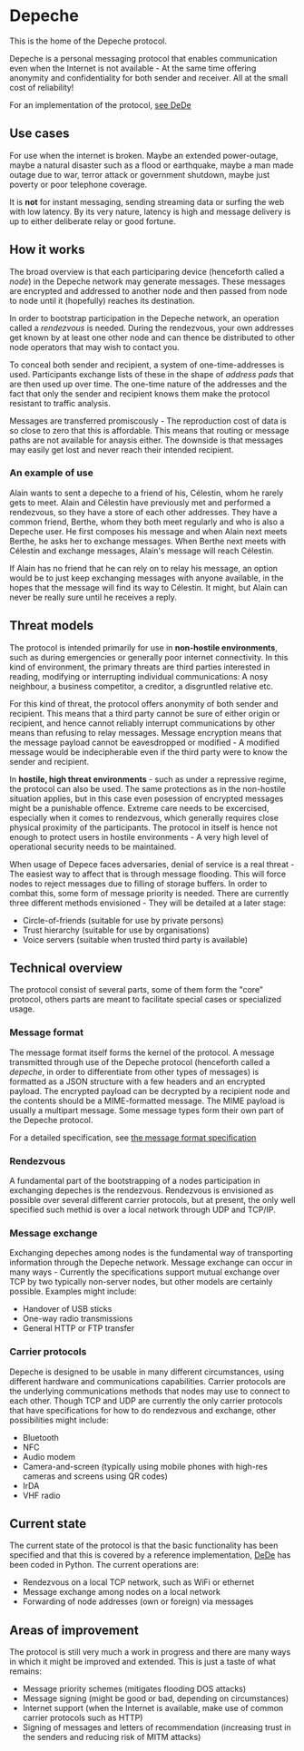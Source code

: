 # Depeche

This is the home of the Depeche protocol.

Depeche is a personal messaging protocol that enables communication even when the Internet is
not available - At the same time offering anonymity and confidentiality for both sender and
receiver. All at the small cost of reliability!

For an implementation of the protocol, [see DeDe](https://github.com/depeche-protocol/dede)

## Use cases

For use when the internet is broken. Maybe an extended power-outage, maybe a natural disaster
such as a flood or earthquake, maybe a man made outage due to war, terror attack or government
shutdown, maybe just poverty or poor telephone coverage.

It is **not** for instant messaging, sending streaming data or surfing the web with low latency.
By its very nature, latency is high and message delivery is up to either deliberate relay or
good fortune.

## How it works

The broad overview is that each participaring device (henceforth called a *node*) in the Depeche
network may generate messages. These messages are encrypted and addressed to another node and
then passed from node to node until it (hopefully) reaches its destination.

In order to bootstrap participation in the Depeche network, an operation called a *rendezvous*
is needed. During the rendezvous, your own addresses get known by at least one other node and
can thence be distributed to other node operators that may wish to contact you.

To conceal both sender and recipient, a system of one-time-addresses is used. Participants
exchange lists of these in the shape of *address pads* that are then used up over time. The
one-time nature of the addresses and the fact that only the sender and recipient knows them
make the protocol resistant to traffic analysis.

Messages are transferred promiscously - The reproduction cost of data is so close to zero that
this is affordable. This means that routing or message paths are not available for anaysis either.
The downside is that messages may easily get lost and never reach their intended recipient.

### An example of use

Alain wants to sent a depeche to a friend of his, Célestin, whom he rarely gets to meet. Alain and
Célestin have previously met and performed a rendezvous, so they have a store of each other addresses.
They have a common friend, Berthe, whom they both meet regularly and who is also a Depeche user.
He first composes his message and when Alain next meets Berthe, he asks her to exchange messages.
When Berthe next meets with Célestin and exchange messages, Alain's message will reach Célestin.

If Alain has no friend that he can rely on to relay his message, an option would be to just
keep exchanging messages with anyone available, in the hopes that the message will find its
way to Célestin. It might, but Alain can never be really sure until he receives a reply.

## Threat models

The protocol is intended primarily for use in **non-hostile environments**, such as during
emergencies or generally poor internet connectivity. In this kind of environment, the primary
threats are third parties interested in reading, modifying or interrupting individual
communications: A nosy neighbour, a business competitor, a creditor, a disgruntled relative etc.

For this kind of threat, the protocol offers anonymity of both sender and recipient. This means
that a third party cannot be sure of either origin or recipient, and hence cannot reliably
interrupt communications by other means than refusing to relay messages. Message encryption means
that the message payload cannot be eavesdropped or modified - A modified message would be
indecipherable even if the third party were to know the sender and recipient.

In **hostile, high threat environments** - such as under a repressive regime, the protocol can also
be used. The same protections as in the non-hostile situation applies, but in this case even
posession of encrypted messages might be a punishable offence. Extreme care needs to be excercised,
especially when it comes to rendezvous, which generally requires close physical proximity of
the participants. The protocol in itself is hence not enough to protect users in hostile
environments - A very high level of operational security needs to be maintained.

When usage of Depece faces adversaries, denial of service is a real threat - The easiest way to
affect that is through message flooding. This will force nodes to reject messages due to filling
of storage buffers. In order to combat this, some form of message priority is needed. There
are currently three different methods envisioned - They will be detailed at a later stage:

* Circle-of-friends (suitable for use by private persons)
* Trust hierarchy (suitable for use by organisations)
* Voice servers (suitable when trusted third party is available)

## Technical overview

The protocol consist of several parts, some of them form the "core" protocol, others parts
are meant to facilitate special cases or specialized usage.

### Message format

The message format itself forms the kernel of the protocol.
A message transmitted through use of the Depeche protocol (henceforth called a *depeche*, in
order to differentiate from other types of messages) is formatted as a JSON structure with
a few headers and an encrypted payload. The encrypted payload can be decrypted by a recipient
node and the contents should be a MIME-formatted message. The MIME payload is usually a
multipart message. Some message types form their own part of the Depeche protocol.

For a detailed specification, see [the message format specification](message_format.md)

### Rendezvous

A fundamental part of the bootstrapping of a nodes participation in exchanging depeches is
the rendezvous. Rendezvous is envisioned as possible over several different carrier protocols,
but at present, the only well specified such methid is over a local network through UDP and
TCP/IP.

### Message exchange

Exchanging depeches among nodes is the fundamental way of transporting information through
the Depeche network. Message exchange can occur in many ways - Currently the specifications
support mutual exchange over TCP by two typically non-server nodes, but other models are certainly
possible. Examples might include:

* Handover of USB sticks
* One-way radio transmissions
* General HTTP or FTP transfer

### Carrier protocols

Depeche is designed to be usable in many different circumstances, using different hardware
and communications capabilities. Carrier protocols are the underlying communications methods
that nodes may use to connect to each other. Though TCP and UDP are currently the only carrier
protocols that have specifications for how to do rendezvous and exchange, other possibilities
might include:

* Bluetooth
* NFC
* Audio modem
* Camera-and-screen (typically using mobile phones with high-res cameras and screens using QR codes)
* IrDA
* VHF radio

## Current state

The current state of the protocol is that the basic functionality has been specified and
that this is covered by a reference implementation, [DeDe](https://github.com/depeche-protocol/dede)
has been coded in Python. The current operations are:

* Rendezvous on a local TCP network, such as WiFi or ethernet
* Message exchange among nodes on a local network
* Forwarding of node addresses (own or foreign) via messages

## Areas of improvement

The protocol is still very much a work in progress and there are many ways in which it might
be improved and extended. This is just a taste of what remains:

* Message priority schemes (mitigates flooding DOS attacks)
* Message signing (might be good or bad, depending on circumstances)
* Internet support (when the Internet is available, make use of common carrier protocols such as HTTP)
* Signing of messages and letters of recommendation (increasing trust in the senders and reducing
  risk of MITM attacks)